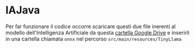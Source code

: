 # IAJava
Per far funzionare il codice occorre scaricare questi due file inerenti al modello dell'Intelligenza Artificiale da questa <a href="https://drive.google.com/drive/folders/1678tKL9j675FL3XV7AgjUdPitf7GHbsx?usp=drive_link" >cartella Google Drive</a> e inserirli in una cartella chiamata <code>onnx</code> nel percorso <code>src/main/resources/TinyLlama</code>
